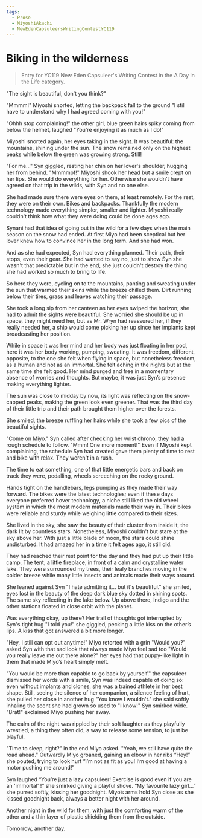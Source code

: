 ```yaml
---
tags:
  - Prose
  - MiyoshiAkachi
  - NewEdenCapsuleersWritingContestYC119
---
```


# Biking in the wilderness

> Entry for YC119 New Eden Capsuleer's Writing Contest in the A Day in the Life category.

"The sight is beautiful, don't you think?"

"Mmmm!" Miyoshi snorted, letting the backpack fall to the ground "I still have to understand why I had agreed coming with you!"

"Ohhh stop complaining!" the other girl, blue green hairs spiky coming from below the helmet, laughed "You're enjoying it as much as I do!"

Miyoshi snorted again, her eyes taking in the sight. It was beautiful: the mountains, shining under the sun. The snow remained only on the highest peaks while below the green was growing strong. Still!

"For me..." Syn giggled, resting her chin on her lover's shoulder, hugging her from behind. "Mmmmpf!" Miyoshi shook her head but a smile crept on her lips. She would do everything for her. Otherwise she wouldn't have agreed on that trip in the wilds, with Syn and no one else.

She had made sure there were eyes on them, at least remotely. For the rest, they were on their own. Bikes and backpacks. Thankfully the modern technology made everything simpler, smaller and lighter. Miyoshi really couldn't think how what they were doing could be done ages ago.

Synani had that idea of going out in the wild for a few days when the main season on the snow had ended. At first Miyo had been sceptical but her lover knew how to convince her in the long term. And she had won.

And as she had expected, Syn had everything planned. Their path, their stops, even their gear. She had wanted to say no, just to show Syn she wasn't that predictable but in the end, she just couldn't destroy the thing she had worked so much to bring to life.

So here they were, cycling on to the mountains, panting and sweating under the sun that warmed their skins while the breeze chilled them. Dirt running below their tires, grass and leaves watching their passage.

She took a long sip from her canteen as her eyes swiped the horizon; she had to admit the sights were beautiful. She worried she should be up in space, they might need her, but as Mr. Wryn had reassured her, if they really needed her, a ship would come picking her up since her implants kept broadcasting her position.

While in space it was her mind and her body was just floating in her pod, here it was her body working, pumping, sweating. It was freedom, different, opposite, to the one she felt when flying in space, but nonetheless freedom, as a human and not as an immortal. She felt aching in the nights but at the same time she felt good. Her mind purged and free in a momentary absence of worries and thoughts. But maybe, it was just Syn’s presence making everything lighter.

The sun was close to midday by now, its light was reflecting on the snow-capped peaks, making the green look even greener. That was the third day of their little trip and their path brought them higher over the forests.

She smiled, the breeze ruffling her hairs while she took a few pics of the beautiful sights.

"Come on Miyo." Syn called after checking her wrist chrono, they had a rough schedule to follow. "Mmm! One more moment!" Even if Miyoshi kept complaining, the schedule Syn had created gave them plenty of time to rest and bike with relax. They weren't in a rush.

The time to eat something, one of that little energetic bars and back on track they were, pedalling, wheels screeching on the rocky ground.

Hands tight on the handlebars, legs pumping as they made their way forward. The bikes were the latest technologies; even if these days everyone preferred hover technology, a niche still liked the old wheel system in which the most modern materials made their way in. Their bikes were reliable and sturdy while weighing little compared to their sizes.


She lived in the sky, she saw the beauty of their cluster from inside it, the dark lit by countless stars. Nonetheless, Miyoshi couldn't but stare at the sky above her. With just a little blade of moon, the stars could shine undisturbed. It had amazed her in a time it felt ages ago, it still did.

They had reached their rest point for the day and they had put up their little camp. The tent, a little fireplace, in front of a calm and crystalline water lake. They were surrounded my trees, their leafy branches moving in the colder breeze while many little insects and animals made their ways around.

She leaned against Syn "I hate admitting it... but it's beautiful." she smiled, eyes lost in the beauty of the deep dark blue sky dotted in shining spots. The same sky reflecting in the lake below. Up above there, Indigo and the other stations floated in close orbit with the planet.

Was everything okay, up there? Her trail of thoughts got interrupted by Syn's tight hug "I told you!" she giggled, pecking a little kiss on the other’s lips. A kiss that got answered a bit more longer.

"Hey, I still can opt out anytime!" Miyo retorted with a grin "Would you?" asked Syn with that sad look that always made Miyo feel sad too "Would you really leave me out there alone?" her eyes had that puppy-like light in them that made Miyo’s heart simply melt.

"You would be more than capable to go back by yourself." the capsuleer dismissed her words with a smile, Syn was indeed capable of doing so: even without implants and clones, she was a trained athlete in her best shape. Still, seeing the silence of her companion, a silence feeling of hurt, she pulled her close in another hug "You know I wouldn't." she said softly inhaling the scent she had grown so used to "I know!" Syn smirked wide. "Brat!" exclaimed Miyo pushing her away.

The calm of the night was rippled by their soft laughter as they playfully wrestled, a thing they often did, a way to release some tension, to just be playful.

"Time to sleep, right?" in the end Miyo asked. "Yeah, we still have quite the road ahead." Outwardly Miyo groaned, gaining an elbow in her ribs “Hey!” she pouted, trying to look hurt “I’m not as fit as you! I’m good at having a motor pushing me around!”

Syn laughed “You’re just a lazy capsuleer! Exercise is good even if you are an 'immortal' !” she smirked giving a playful shove. “My favourite lazy girl…”  she purred softly, kissing her goodnight. Miyo’s arms hold Syn close as she kissed goodnight back, always a better night with her around.

Another night in the wild for them, with just the comforting warm of the other and a thin layer of plastic shielding them from the outside.

Tomorrow, another day.